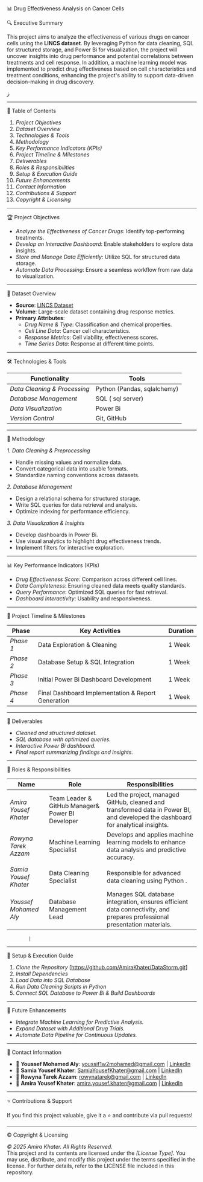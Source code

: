  📊 Drug Effectiveness Analysis on Cancer Cells

🔍 Executive Summary

This project aims to analyze the effectiveness of various drugs on cancer cells using the **LINCS dataset**. By leveraging Python for data cleaning, SQL for structured storage, and  Power Bi for visualization, the project will uncover insights into drug performance and potential correlations between treatments and cell response. In addition, a machine learning model was implemented to predict drug effectiveness based on cell characteristics and treatment conditions, enhancing the project's ability to support data-driven decision-making in drug discovery.

ز

----
📖 Table of Contents

1. *Project Objectives*
2. *Dataset Overview*
3. *Technologies & Tools*
4. *Methodology*
5. *Key Performance Indicators (KPIs)*
6. *Project Timeline & Milestones*
7. *Deliverables*
8. *Roles & Responsibilities*
9. *Setup & Execution Guide*
10. *Future Enhancements*
11. *Contact Information*
12. *Contributions & Support*
13. *Copyright & Licensing*

---

🏆 Project Objectives

- *Analyze the Effectiveness of Cancer Drugs*: Identify top-performing treatments.
- *Develop an Interactive Dashboard*: Enable stakeholders to explore data insights.
- *Store and Manage Data Efficiently*: Utilize SQL for structured data storage.
- *Automate Data Processing*: Ensure a seamless workflow from raw data to visualization.

---

📁 Dataset Overview

- **Source**: [LINCS Dataset](https://lincs.hms.harvard.edu/tang-jbiomolscreen-2013/)
- **Volume**: Large-scale dataset containing drug response metrics.
- **Primary Attributes**:
  - *Drug Name & Type*: Classification and chemical properties.
  - *Cell Line Data*: Cancer cell characteristics.
  - *Response Metrics*: Cell viability, effectiveness scores.
  - *Time Series Data*: Response at different time points.

---

🛠 Technologies & Tools

| Functionality                | Tools                   |
|------------------------------|-------------------------|
| *Data Cleaning & Processing* | Python (Pandas, sqlalchemy)  |
| *Database Management*        | SQL (  sql server)            |
| *Data Visualization*         |  Power Bi                 |
| *Version Control*            | Git, GitHub             |

---

🔬 Methodology

*1. Data Cleaning & Preprocessing*

- Handle missing values and normalize data.
- Convert categorical data into usable formats.
- Standardize naming conventions across datasets.

*2. Database Management*

- Design a relational schema for structured storage.
- Write SQL queries for data retrieval and analysis.
- Optimize indexing for performance efficiency.

*3. Data Visualization & Insights*

- Develop dashboards in  Power Bi.
- Use visual analytics to highlight drug effectiveness trends.
- Implement filters for interactive exploration.

---

📊 Key Performance Indicators (KPIs)

- *Drug Effectiveness Score*: Comparison across different cell lines.
- *Data Completeness*: Ensuring cleaned data meets quality standards.
- *Query Performance*: Optimized SQL queries for fast retrieval.
- *Dashboard Interactivity*: Usability and responsiveness.

---

📅 Project Timeline & Milestones

| Phase     | Key Activities                                     | Duration |
|-----------|---------------------------------------------------|----------|
| *Phase 1* | Data Exploration & Cleaning                      | 1 Week   |
| *Phase 2* | Database Setup & SQL Integration                 | 1 Week   |
| *Phase 3* | Initial  Power Bi Dashboard Development            | 1 Week   |
| *Phase 4* | Final Dashboard Implementation & Report Generation | 1 Week   |

---

🚀 Deliverables

- *Cleaned and structured dataset.*
- *SQL database with optimized queries.*
- *Interactive  Power Bi dashboard.*
- *Final report summarizing findings and insights.*

---

👥 Roles & Responsibilities

| Name                      | Role                        | Responsibilities                                                                                       |
|---------------------------|-----------------------------|-------------------------------------------------------------------------------------------------------|
| *Amira Yousef Khater*      | Team Leader & GitHub Manager& Power BI Developer | Led the project, managed GitHub, cleaned and transformed data in Power BI, and developed the dashboard for analytical insights. |
| *Rowyna Tarek Azzam*       |  Machine Learning Specialist |   Develops and applies machine learning models to enhance data analysis and predictive accuracy.
                                                     |
| *Samia Yousef Khater*      | Data Cleaning Specialist     |  Responsible for advanced data cleaning using Python .                                                   |
| *Youssef Mohamed Aly*      | Database Management Lead    |  Manages SQL database integration, ensures efficient data connectivity, and prepares professional presentation materials.

            |

---

🚀 Setup & Execution Guide
1.  *Clone the Repository* [https://github.com/AmiraKhater/DataStorm.git]
2. *Install Dependencies*
3. *Load Data into SQL Database*
4. *Run Data Cleaning Scripts in Python*
5. *Connect SQL Database to Power Bi & Build Dashboards*

---

🔮 Future Enhancements

- *Integrate Machine Learning for Predictive Analysis.*
- *Expand Dataset with Additional Drug Trials.*
- *Automate Data Pipeline for Continuous Updates.*

---

📩 Contact Information

- 📧 **Youssef Mohamed Aly**: [youssif1w2mohamed@gmail.com](mailto:youssif1w2mohamed@gmail.com) | [LinkedIn](https://www.linkedin.com/in/youssef-mohamed-aly)
- 📧 **Samia Yousef Khater**: [SamiaYousefKhater@gmail.com](mailto:SamiaYousefKhater@gmail.com) | [LinkedIn](https://www.linkedin.com/in/samia-yousef-khater)
- 📧 **Rowyna Tarek Azzam**: [rowynatarek@gmail.com](mailto:rowynatarek@gmail.com) | [LinkedIn](https://www.linkedin.com/in/rowyna-t-azzam)
- 📧 **Amira Yousef Khater**: [amira.yousef.khater@gmail.com](mailto:amira.yousef.khater@gmail.com) | [LinkedIn](https://www.linkedin.com/in/amira-khater)

---

⭐ Contributions & Support

If you find this project valuable, give it a ⭐ and contribute via pull requests!

---

© Copyright & Licensing

*© 2025 Amira Khater. All Rights Reserved.*  
This project and its contents are licensed under the *[License Type]*. You may use, distribute, and modify this project under the terms specified in the license. For further details, refer to the LICENSE file included in this repository.
